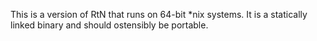 This is a version of RtN that runs on 64-bit *nix systems.
It is a statically linked binary and should ostensibly be portable.


